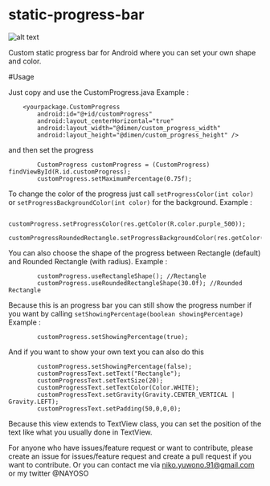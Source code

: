 static-progress-bar
===================


![alt text](http://i1094.photobucket.com/albums/i446/NAYOSO/static_progress_example_zpsadaw3xis.gif)

Custom static progress bar for Android where you can set your own shape and color.

#Usage

Just copy and use the CustomProgress.java
Example : 

```
    <yourpackage.CustomProgress
        android:id="@+id/customProgress"
        android:layout_centerHorizontal="true"
        android:layout_width="@dimen/custom_progress_width"
        android:layout_height="@dimen/custom_progress_height" />
```

and then set the progress

```
        CustomProgress customProgress = (CustomProgress) findViewById(R.id.customProgress);
        customProgress.setMaximumPercentage(0.75f);
```

To change the color of the progress just call `setProgressColor(int color)` or `setProgressBackgroundColor(int color)` for the background.
Example :

```
        customProgress.setProgressColor(res.getColor(R.color.purple_500));
        customProgressRoundedRectangle.setProgressBackgroundColor(res.getColor(R.color.purple_200));
```

You can also choose the shape of the progress between Rectangle (default) and Rounded Rectangle (with radius).
Example :

```
        customProgress.useRectangleShape(); //Rectangle
        customProgress.useRoundedRectangleShape(30.0f); //Rounded Rectangle
```

Because this is an progress bar you can still show the progress number if you want by calling `setShowingPercentage(boolean showingPercentage)`
Example :

```
        customProgress.setShowingPercentage(true);
```

And if you want to show your own text you can also do this

```
        customProgress.setShowingPercentage(false);
        customProgressText.setText("Rectangle");
        customProgressText.setTextSize(20);
        customProgressText.setTextColor(Color.WHITE);
        customProgressText.setGravity(Gravity.CENTER_VERTICAL | Gravity.LEFT);
        customProgressText.setPadding(50,0,0,0);
```

Because this view extends to TextView class, you can set the position of the text like what you usually done in TextView.

For anyone who have issues/feature request or want to contribute, please create an issue for issues/feature request and create a pull request if you want to contribute. Or you can contact me via niko.yuwono.91@gmail.com or my twitter @NAYOSO
